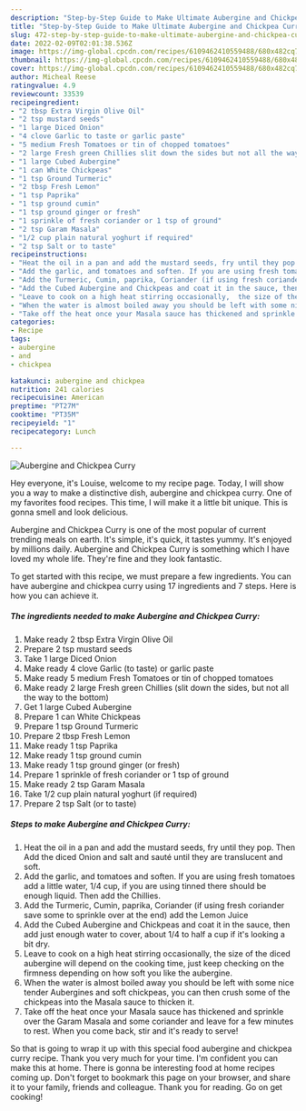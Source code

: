 ```yaml
---
description: "Step-by-Step Guide to Make Ultimate Aubergine and Chickpea Curry"
title: "Step-by-Step Guide to Make Ultimate Aubergine and Chickpea Curry"
slug: 472-step-by-step-guide-to-make-ultimate-aubergine-and-chickpea-curry
date: 2022-02-09T02:01:38.536Z
image: https://img-global.cpcdn.com/recipes/6109462410559488/680x482cq70/aubergine-and-chickpea-curry-recipe-main-photo.jpg
thumbnail: https://img-global.cpcdn.com/recipes/6109462410559488/680x482cq70/aubergine-and-chickpea-curry-recipe-main-photo.jpg
cover: https://img-global.cpcdn.com/recipes/6109462410559488/680x482cq70/aubergine-and-chickpea-curry-recipe-main-photo.jpg
author: Micheal Reese
ratingvalue: 4.9
reviewcount: 33539
recipeingredient:
- "2 tbsp Extra Virgin Olive Oil"
- "2 tsp mustard seeds"
- "1 large Diced Onion"
- "4 clove Garlic to taste or garlic paste"
- "5 medium Fresh Tomatoes or tin of chopped tomatoes"
- "2 large Fresh green Chillies slit down the sides but not all the way to the bottom"
- "1 large Cubed Aubergine"
- "1 can White Chickpeas"
- "1 tsp Ground Turmeric"
- "2 tbsp Fresh Lemon"
- "1 tsp Paprika"
- "1 tsp ground cumin"
- "1 tsp ground ginger or fresh"
- "1 sprinkle of fresh coriander or 1 tsp of ground"
- "2 tsp Garam Masala"
- "1/2 cup plain natural yoghurt if required"
- "2 tsp Salt or to taste"
recipeinstructions:
- "Heat the oil in a pan and add the mustard seeds, fry until they pop. Then Add the diced Onion and salt and sauté until they are  translucent and soft."
- "Add the garlic, and tomatoes and soften. If you are using fresh tomatoes add a little water, 1/4 cup, if you are using tinned there should be enough liquid. Then add the Chillies."
- "Add the Turmeric, Cumin, paprika, Coriander (if using fresh coriander save some to sprinkle over at the end) add the Lemon Juice"
- "Add the Cubed Aubergine and Chickpeas and coat it in the sauce, then add just enough water to cover, about 1/4 to half a cup if it&#39;s looking a bit dry."
- "Leave to cook on a high heat stirring occasionally,  the size of the diced aubergine will depend on the cooking time, just keep checking on the firmness depending on how soft you like the aubergine."
- "When the water is almost boiled away you should be left with some nice tender Aubergines and soft chickpeas,  you can then crush some of the chickpeas into the Masala sauce to thicken it."
- "Take off the heat once your Masala sauce has thickened and sprinkle over the Garam Masala and some coriander and leave for a few minutes to rest. When you come back, stir and it&#39;s ready to serve!"
categories:
- Recipe
tags:
- aubergine
- and
- chickpea

katakunci: aubergine and chickpea 
nutrition: 241 calories
recipecuisine: American
preptime: "PT27M"
cooktime: "PT35M"
recipeyield: "1"
recipecategory: Lunch

---
```



![Aubergine and Chickpea Curry](https://img-global.cpcdn.com/recipes/6109462410559488/680x482cq70/aubergine-and-chickpea-curry-recipe-main-photo.jpg)

Hey everyone, it's Louise, welcome to my recipe page. Today, I will show you a way to make a distinctive dish, aubergine and chickpea curry. One of my favorites food recipes. This time, I will make it a little bit unique. This is gonna smell and look delicious.



Aubergine and Chickpea Curry is one of the most popular of current trending meals on earth. It's simple, it's quick, it tastes yummy. It's enjoyed by millions daily. Aubergine and Chickpea Curry is something which I have loved my whole life. They're fine and they look fantastic.


To get started with this recipe, we must prepare a few ingredients. You can have aubergine and chickpea curry using 17 ingredients and 7 steps. Here is how you can achieve it.

<!--inarticleads1-->

##### The ingredients needed to make Aubergine and Chickpea Curry:

1. Make ready 2 tbsp Extra Virgin Olive Oil
1. Prepare 2 tsp mustard seeds
1. Take 1 large Diced Onion
1. Make ready 4 clove Garlic (to taste) or garlic paste
1. Make ready 5 medium Fresh Tomatoes or tin of chopped tomatoes
1. Make ready 2 large Fresh green Chillies (slit down the sides, but not all the way to the bottom)
1. Get 1 large Cubed Aubergine
1. Prepare 1 can White Chickpeas
1. Prepare 1 tsp Ground Turmeric
1. Prepare 2 tbsp Fresh Lemon
1. Make ready 1 tsp Paprika
1. Make ready 1 tsp ground cumin
1. Make ready 1 tsp ground ginger (or fresh)
1. Prepare 1 sprinkle of fresh coriander or 1 tsp of ground
1. Make ready 2 tsp Garam Masala
1. Take 1/2 cup plain natural yoghurt (if required)
1. Prepare 2 tsp Salt (or to taste)




<!--inarticleads2-->

##### Steps to make Aubergine and Chickpea Curry:

1. Heat the oil in a pan and add the mustard seeds, fry until they pop. Then Add the diced Onion and salt and sauté until they are  translucent and soft.
1. Add the garlic, and tomatoes and soften. If you are using fresh tomatoes add a little water, 1/4 cup, if you are using tinned there should be enough liquid. Then add the Chillies.
1. Add the Turmeric, Cumin, paprika, Coriander (if using fresh coriander save some to sprinkle over at the end) add the Lemon Juice
1. Add the Cubed Aubergine and Chickpeas and coat it in the sauce, then add just enough water to cover, about 1/4 to half a cup if it&#39;s looking a bit dry.
1. Leave to cook on a high heat stirring occasionally,  the size of the diced aubergine will depend on the cooking time, just keep checking on the firmness depending on how soft you like the aubergine.
1. When the water is almost boiled away you should be left with some nice tender Aubergines and soft chickpeas,  you can then crush some of the chickpeas into the Masala sauce to thicken it.
1. Take off the heat once your Masala sauce has thickened and sprinkle over the Garam Masala and some coriander and leave for a few minutes to rest. When you come back, stir and it&#39;s ready to serve!




So that is going to wrap it up with this special food aubergine and chickpea curry recipe. Thank you very much for your time. I'm confident you can make this at home. There is gonna be interesting food at home recipes coming up. Don't forget to bookmark this page on your browser, and share it to your family, friends and colleague. Thank you for reading. Go on get cooking!
